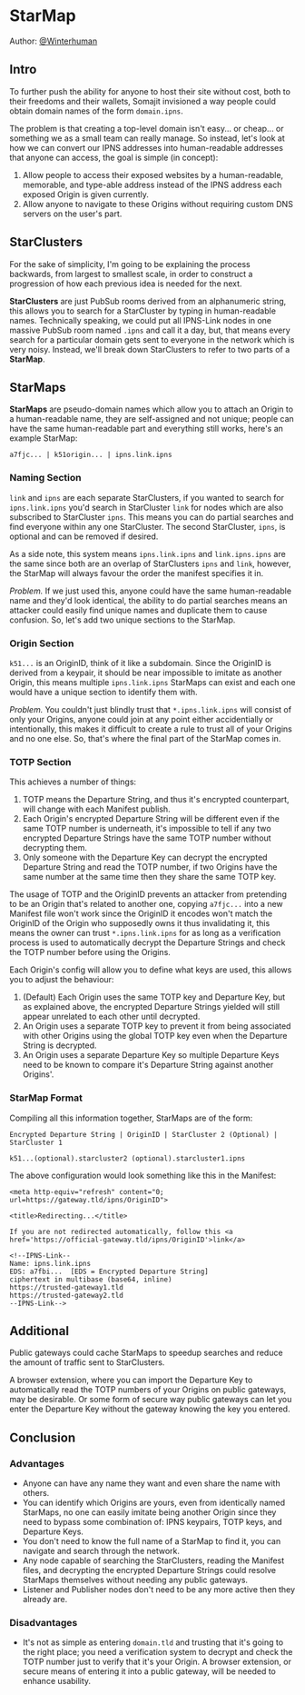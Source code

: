 # StarMap

Author: [@Winterhuman](https://github.com/Winterhuman)


## Intro

To further push the ability for anyone to host their site without cost, both to their freedoms and their wallets, Somajit invisioned a way people could obtain domain names of the form `domain.ipns`.

The problem is that creating a top-level domain isn't easy... or cheap... or something we as a small team can really manage. So instead, let's look at how we can convert our IPNS addresses into human-readable addresses that anyone can access, the goal is simple (in concept):

1. Allow people to access their exposed websites by a human-readable, memorable, and type-able address instead of the IPNS address each exposed Origin is given currently.
2. Allow anyone to navigate to these Origins without requiring custom DNS servers on the user's part.


## StarClusters

For the sake of simplicity, I'm going to be explaining the process backwards, from largest to smallest scale, in order to construct a progression of how each previous idea is needed for the next.

**StarClusters** are just PubSub rooms derived from an alphanumeric string, this allows you to search for a StarCluster by typing in human-readable names. Technically speaking, we could put all IPNS-Link nodes in one massive PubSub room named `.ipns` and call it a day, but, that means every search for a particular domain gets sent to everyone in the network which is very noisy. Instead, we'll break down StarClusters to refer to two parts of a **StarMap**.


## StarMaps


**StarMaps** are pseudo-domain names which allow you to attach an Origin to a human-readable name, they are self-assigned and not unique; people can have the same human-readable part and everything still works, here's an example StarMap:

`a7fjc... | k51origin... | ipns.link.ipns`


### Naming Section

`link` and `ipns` are each separate StarClusters, if you wanted to search for `ipns.link.ipns` you'd search in StarCluster `link` for nodes which are also subscribed to StarCluster `ipns`. This means you can do partial searches and find everyone within any one StarCluster. The second StarCluster, `ipns`, is optional and can be removed if desired.

As a side note, this system means `ipns.link.ipns` and `link.ipns.ipns` are the same since both are an overlap of StarClusters `ipns` and `link`, however, the StarMap will always favour the order the manifest specifies it in.

*Problem.* If we just used this, anyone could have the same human-readable name and they'd look identical, the ability to do partial searches means an attacker could easily find unique names and duplicate them to cause confusion. So, let's add two unique sections to the StarMap.


### Origin Section

`k51...` is an OriginID, think of it like a subdomain. Since the OriginID is derived from a keypair, it should be near impossible to imitate as another Origin, this means multiple `ipns.link.ipns` StarMaps can exist and each one would have a unique section to identify them with.

*Problem.* You couldn't just blindly trust that `*.ipns.link.ipns` will consist of only your Origins, anyone could join at any point either accidentially or intentionally, this makes it difficult to create a rule to trust all of your Origins and no one else. So, that's where the final part of the StarMap comes in.


### TOTP Section

This achieves a number of things:

1. TOTP means the Departure String, and thus it's encrypted counterpart, will change with each Manifest publish.
2. Each Origin's encrypted Departure String will be different even if the same TOTP number is underneath, it's impossible to tell if any two encrypted Departure Strings have the same TOTP number without decrypting them.
3. Only someone with the Departure Key can decrypt the encrypted Departure String and read the TOTP number, if two Origins have the same number at the same time then they share the same TOTP key.

The usage of TOTP and the OriginID prevents an attacker from pretending to be an Origin that's related to another one, copying `a7fjc...` into a new Manifest file won't work since the OriginID it encodes won't match the OriginID of the Origin who supposedly owns it thus invalidating it, this means the owner can trust `*.ipns.link.ipns` for as long as a verification process is used to automatically decrypt the Departure Strings and check the TOTP number before using the Origins.

Each Origin's config will allow you to define what keys are used, this allows you to adjust the behaviour:

1. (Default) Each Origin uses the same TOTP key and Departure Key, but as explained above, the encrypted Departure Strings yielded will still appear unrelated to each other until decrypted.
2. An Origin uses a separate TOTP key to prevent it from being associated with other Origins using the global TOTP key even when the Departure String is decrypted.
3. An Origin uses a separate Departure Key so multiple Departure Keys need to be known to compare it's Departure String against another Origins'.


### StarMap Format

Compiling all this information together, StarMaps are of the form:

`Encrypted Departure String | OriginID | StarCluster 2 (Optional) | StarCluster 1`

`k51...(optional).starcluster2 (optional).starcluster1.ipns`

The above configuration would look something like this in the Manifest:

```
<meta http-equiv="refresh" content="0; url=https://gateway.tld/ipns/OriginID">

<title>Redirecting...</title>

If you are not redirected automatically, follow this <a href='https://official-gateway.tld/ipns/OriginID'>link</a>

<!--IPNS-Link--
Name: ipns.link.ipns
EDS: a7fbi...  [EDS = Encrypted Departure String]
ciphertext in multibase (base64, inline)
https://trusted-gateway1.tld
https://trusted-gateway2.tld
--IPNS-Link-->
```


## Additional

Public gateways could cache StarMaps to speedup searches and reduce the amount of traffic sent to StarClusters.

A browser extension, where you can import the Departure Key to automatically read the TOTP numbers of your Origins on public gateways, may be desirable. Or some form of secure way public gateways can let you enter the Departure Key without the gateway knowing the key you entered.


## Conclusion


### Advantages

- Anyone can have any name they want and even share the name with others.
- You can identify which Origins are yours, even from identically named StarMaps, no one can easily imitate being another Origin since they need to bypass some combination of: IPNS keypairs, TOTP keys, and Departure Keys.
- You don't need to know the full name of a StarMap to find it, you can navigate and search through the network.
- Any node capable of searching the StarClusters, reading the Manifest files, and decrypting the encrypted Departure Strings could resolve StarMaps themselves without needing any public gateways.
- Listener and Publisher nodes don't need to be any more active then they already are.


### Disadvantages

- It's not as simple as entering `domain.tld` and trusting that it's going to the right place; you need a verification system to decrypt and check the TOTP number just to verify that it's your Origin. A browser extension, or secure means of entering it into a public gateway, will be needed to enhance usability.
